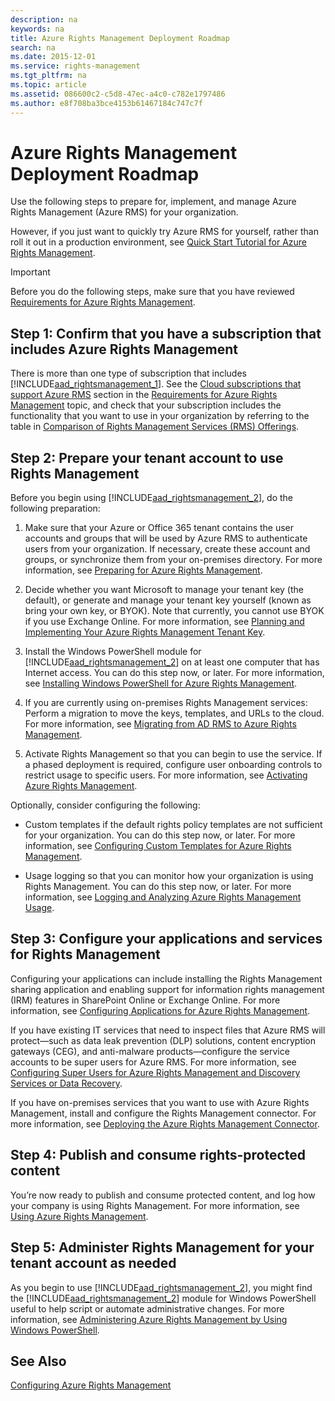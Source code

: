 ```yaml
---
description: na
keywords: na
title: Azure Rights Management Deployment Roadmap
search: na
ms.date: 2015-12-01
ms.service: rights-management
ms.tgt_pltfrm: na
ms.topic: article
ms.assetid: 086600c2-c5d8-47ec-a4c0-c782e1797486
ms.author: e8f708ba3bce4153b61467184c747c7f
---
```

# Azure Rights Management Deployment Roadmap
Use the following steps to prepare for, implement, and manage Azure Rights Management (Azure RMS) for your organization.

However, if you just want to quickly try Azure RMS for yourself, rather than roll it out in a production environment, see [Quick Start Tutorial for Azure Rights Management](../Topic/Quick_Start_Tutorial_for_Azure_Rights_Management.md).

> [!IMPORTANT]
> Before you do the following steps, make sure that you have reviewed [Requirements for Azure Rights Management](../Topic/Requirements_for_Azure_Rights_Management.md).

## Step 1: Confirm that you have a subscription that includes Azure Rights Management
There is more than one type of subscription that includes [!INCLUDE[aad_rightsmanagement_1](../Token/aad_rightsmanagement_1_md.md)]. See the [Cloud subscriptions that support Azure RMS](../Topic/Requirements_for_Azure_Rights_Management.md#BKMK_SupportedSubscriptions) section in the [Requirements for Azure Rights Management](../Topic/Requirements_for_Azure_Rights_Management.md) topic, and check that your subscription includes the functionality that you want to use in your organization by referring to the table in [Comparison of Rights Management Services (RMS) Offerings](https://technet.microsoft.com/dn858608).

## Step 2: Prepare your tenant account to use Rights Management
Before you begin using [!INCLUDE[aad_rightsmanagement_2](../Token/aad_rightsmanagement_2_md.md)], do the following preparation:

1.  Make sure that your Azure or Office 365 tenant contains the user accounts and groups that will be used by Azure RMS to authenticate users from your organization. If necessary, create these account and groups, or synchronize them from your on-premises directory. For more information, see [Preparing for Azure Rights Management](../Topic/Preparing_for_Azure_Rights_Management.md).

2.  Decide whether you want Microsoft to manage your tenant key (the default), or generate and manage your tenant key yourself (known as bring your own key, or BYOK). Note that currently, you cannot use BYOK if you use Exchange Online. For more information, see [Planning and Implementing Your Azure Rights Management Tenant Key](../Topic/Planning_and_Implementing_Your_Azure_Rights_Management_Tenant_Key.md).

3.  Install the Windows PowerShell module for [!INCLUDE[aad_rightsmanagement_2](../Token/aad_rightsmanagement_2_md.md)] on at least one computer that has Internet access. You can do this step now, or later. For more information, see [Installing Windows PowerShell for Azure Rights Management](../Topic/Installing_Windows_PowerShell_for_Azure_Rights_Management.md).

4.  If you are currently using on-premises Rights Management services: Perform a migration to move the keys, templates, and URLs to the cloud. For more information, see [Migrating from AD RMS to Azure Rights Management](../Topic/Migrating_from_AD_RMS_to_Azure_Rights_Management.md).

5.  Activate Rights Management so that you can begin to use the service. If a phased deployment is required, configure user onboarding controls to restrict usage to specific users. For more information, see [Activating Azure Rights Management](../Topic/Activating_Azure_Rights_Management.md).

Optionally, consider configuring the following:

-   Custom templates if the default rights policy templates are not sufficient for your organization. You can do this step now, or later. For more information, see [Configuring Custom Templates for Azure Rights Management](../Topic/Configuring_Custom_Templates_for_Azure_Rights_Management.md).

-   Usage logging so that you can monitor how your organization is using Rights Management. You can do this step now, or later. For more information, see [Logging and Analyzing Azure Rights Management Usage](../Topic/Logging_and_Analyzing_Azure_Rights_Management_Usage.md).

## Step 3: Configure your applications and services for Rights Management
Configuring your applications can include installing the Rights Management sharing application and enabling support for information rights management (IRM) features in SharePoint Online or Exchange Online. For more information, see [Configuring Applications for Azure Rights Management](../Topic/Configuring_Applications_for_Azure_Rights_Management.md).

If you have existing IT services that need to inspect files that Azure RMS will protect—such as data leak prevention (DLP) solutions, content encryption gateways (CEG), and anti-malware products—configure the service accounts to be super users for Azure RMS. For more information, see [Configuring Super Users for Azure Rights Management and Discovery Services or Data Recovery](../Topic/Configuring_Super_Users_for_Azure_Rights_Management_and_Discovery_Services_or_Data_Recovery.md).

If you have on-premises services that you want to use with Azure Rights Management, install and configure the Rights Management connector. For more information, see [Deploying the Azure Rights Management Connector](../Topic/Deploying_the_Azure_Rights_Management_Connector.md).

## Step 4: Publish and consume rights-protected content
You’re now ready to publish and consume protected content, and log how your company is using Rights Management. For more information, see [Using Azure Rights Management](../Topic/Using_Azure_Rights_Management.md).

## Step 5: Administer Rights Management for your tenant account as needed
As you begin to use [!INCLUDE[aad_rightsmanagement_2](../Token/aad_rightsmanagement_2_md.md)], you might find the [!INCLUDE[aad_rightsmanagement_2](../Token/aad_rightsmanagement_2_md.md)] module for Windows PowerShell useful to help script or automate administrative changes. For more information, see [Administering Azure Rights Management by Using Windows PowerShell](../Topic/Administering_Azure_Rights_Management_by_Using_Windows_PowerShell.md).

## See Also
[Configuring Azure Rights Management](../Topic/Configuring_Azure_Rights_Management.md)

